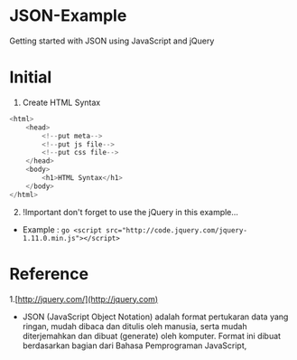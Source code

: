 JSON-Example
============

Getting started with JSON using JavaScript and jQuery

Initial
=======
 1. Create HTML Syntax

```go
<html>
    <head>
        <!--put meta-->
        <!--put js file-->
        <!--put css file-->
    </head>
    <body>
        <h1>HTML Syntax</h1>
    </body>
</html>

```

 2. !Important don't forget to use the jQuery in this example...

*   Example : ```go <script src="http://code.jquery.com/jquery-1.11.0.min.js"></script>```
   

 
Reference
=========

1.[http://jquery.com/](http://jquery.com)


* JSON (JavaScript Object Notation) adalah format pertukaran data yang ringan, mudah dibaca dan ditulis oleh manusia, serta mudah diterjemahkan dan dibuat (generate) oleh komputer. Format ini dibuat berdasarkan bagian dari Bahasa Pemprograman JavaScript,
 
